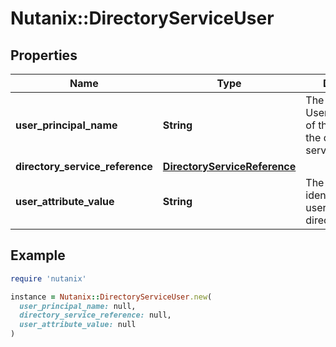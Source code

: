 # Nutanix::DirectoryServiceUser

## Properties

| Name | Type | Description | Notes |
| ---- | ---- | ----------- | ----- |
| **user_principal_name** | **String** | The UserPrincipalName of the user from the directory service.  | [optional] |
| **directory_service_reference** | [**DirectoryServiceReference**](DirectoryServiceReference.md) |  | [optional] |
| **user_attribute_value** | **String** | The Unique identifier for each user from the directory service.  | [optional] |

## Example

```ruby
require 'nutanix'

instance = Nutanix::DirectoryServiceUser.new(
  user_principal_name: null,
  directory_service_reference: null,
  user_attribute_value: null
)
```

